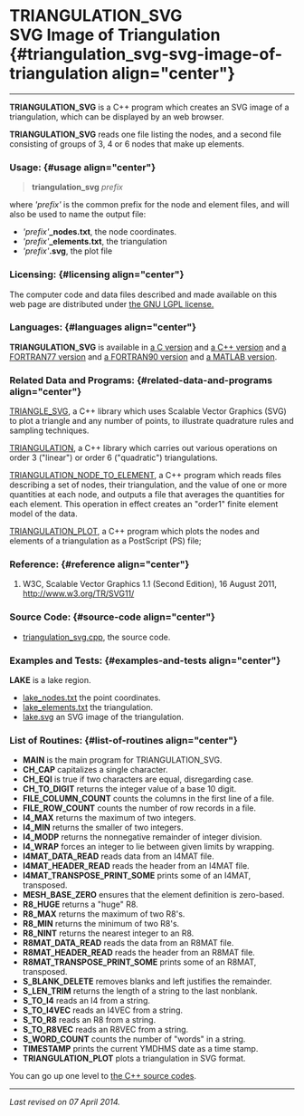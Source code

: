 TRIANGULATION\_SVG\
SVG Image of Triangulation {#triangulation_svg-svg-image-of-triangulation align="center"}
==========================

------------------------------------------------------------------------

**TRIANGULATION\_SVG** is a C++ program which creates an SVG image of a
triangulation, which can be displayed by an web browser.

**TRIANGULATION\_SVG** reads one file listing the nodes, and a second
file consisting of groups of 3, 4 or 6 nodes that make up elements.

### Usage: {#usage align="center"}

> **triangulation\_svg** *prefix*

where *'prefix'* is the common prefix for the node and element files,
and will also be used to name the output file:

-   *'prefix'***\_nodes.txt**, the node coordinates.
-   *'prefix'***\_elements.txt**, the triangulation
-   *'prefix'***.svg**, the plot file

### Licensing: {#licensing align="center"}

The computer code and data files described and made available on this
web page are distributed under [the GNU LGPL
license.](../../txt/gnu_lgpl.txt)

### Languages: {#languages align="center"}

**TRIANGULATION\_SVG** is available in [a C
version](../../c_src/triangulation_svg/triangulation_svg.html) and [a
C++ version](../../cpp_src/triangulation_svg/triangulation_svg.html) and
[a FORTRAN77
version](../../f77_src/triangulation_svg/triangulation_svg.html) and [a
FORTRAN90 version](../../f_src/triangulation_svg/triangulation_svg.html)
and [a MATLAB
version](../../m_src/triangulation_svg/triangulation_svg.html).

### Related Data and Programs: {#related-data-and-programs align="center"}

[TRIANGLE\_SVG](../../cpp_src/triangle_svg/triangle_svg.html), a C++
library which uses Scalable Vector Graphics (SVG) to plot a triangle and
any number of points, to illustrate quadrature rules and sampling
techniques.

[TRIANGULATION](../../cpp_src/triangulation/triangulation.html), a C++
library which carries out various operations on order 3 ("linear") or
order 6 ("quadratic") triangulations.

[TRIANGULATION\_NODE\_TO\_ELEMENT](../../cpp_src/triangulation_node_to_element/triangulation_node_to_element.html),
a C++ program which reads files describing a set of nodes, their
triangulation, and the value of one or more quantities at each node, and
outputs a file that averages the quantities for each element. This
operation in effect creates an "order1" finite element model of the
data.

[TRIANGULATION\_PLOT](../../cpp_src/triangulation_plot/triangulation_plot.html),
a C++ program which plots the nodes and elements of a triangulation as a
PostScript (PS) file;

### Reference: {#reference align="center"}

1.  W3C, Scalable Vector Graphics 1.1 (Second Edition), 16 August 2011,
    http://www.w3.org/TR/SVG11/

### Source Code: {#source-code align="center"}

-   [triangulation\_svg.cpp](triangulation_svg.cpp), the source code.

### Examples and Tests: {#examples-and-tests align="center"}

**LAKE** is a lake region.

-   [lake\_nodes.txt](lake_nodes.txt) the point coordinates.
-   [lake\_elements.txt](lake_elements.txt) the triangulation.
-   [lake.svg](lake.svg) an SVG image of the triangulation.

### List of Routines: {#list-of-routines align="center"}

-   **MAIN** is the main program for TRIANGULATION\_SVG.
-   **CH\_CAP** capitalizes a single character.
-   **CH\_EQI** is true if two characters are equal, disregarding case.
-   **CH\_TO\_DIGIT** returns the integer value of a base 10 digit.
-   **FILE\_COLUMN\_COUNT** counts the columns in the first line of a
    file.
-   **FILE\_ROW\_COUNT** counts the number of row records in a file.
-   **I4\_MAX** returns the maximum of two integers.
-   **I4\_MIN** returns the smaller of two integers.
-   **I4\_MODP** returns the nonnegative remainder of integer division.
-   **I4\_WRAP** forces an integer to lie between given limits by
    wrapping.
-   **I4MAT\_DATA\_READ** reads data from an I4MAT file.
-   **I4MAT\_HEADER\_READ** reads the header from an I4MAT file.
-   **I4MAT\_TRANSPOSE\_PRINT\_SOME** prints some of an I4MAT,
    transposed.
-   **MESH\_BASE\_ZERO** ensures that the element definition is
    zero-based.
-   **R8\_HUGE** returns a "huge" R8.
-   **R8\_MAX** returns the maximum of two R8's.
-   **R8\_MIN** returns the minimum of two R8's.
-   **R8\_NINT** returns the nearest integer to an R8.
-   **R8MAT\_DATA\_READ** reads the data from an R8MAT file.
-   **R8MAT\_HEADER\_READ** reads the header from an R8MAT file.
-   **R8MAT\_TRANSPOSE\_PRINT\_SOME** prints some of an R8MAT,
    transposed.
-   **S\_BLANK\_DELETE** removes blanks and left justifies the
    remainder.
-   **S\_LEN\_TRIM** returns the length of a string to the last
    nonblank.
-   **S\_TO\_I4** reads an I4 from a string.
-   **S\_TO\_I4VEC** reads an I4VEC from a string.
-   **S\_TO\_R8** reads an R8 from a string.
-   **S\_TO\_R8VEC** reads an R8VEC from a string.
-   **S\_WORD\_COUNT** counts the number of "words" in a string.
-   **TIMESTAMP** prints the current YMDHMS date as a time stamp.
-   **TRIANGULATION\_PLOT** plots a triangulation in SVG format.

You can go up one level to [the C++ source codes](../cpp_src.html).

------------------------------------------------------------------------

*Last revised on 07 April 2014.*
